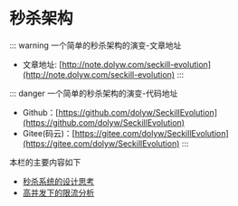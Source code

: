 # 秒杀架构

::: warning 一个简单的秒杀架构的演变-文章地址
* 文章地址: [http://note.dolyw.com/seckill-evolution](http://note.dolyw.com/seckill-evolution)
:::

::: danger 一个简单的秒杀架构的演变-代码地址
* Github：[https://github.com/dolyw/SeckillEvolution](https://github.com/dolyw/SeckillEvolution)
* Gitee(码云)：[https://gitee.com/dolyw/SeckillEvolution](https://gitee.com/dolyw/SeckillEvolution)
:::

本栏的主要内容如下

* [秒杀系统的设计思考](01-Design-Thinking.html)
* [高并发下的限流分析](02-Distributed-Limit.html)
